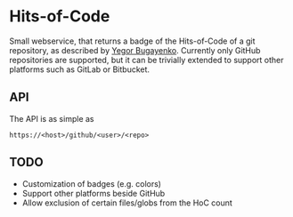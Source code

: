 # Hits-of-Code

Small webservice, that returns a badge of the Hits-of-Code of a git repository,
as described by [Yegor
Bugayenko](https://www.yegor256.com/2014/11/14/hits-of-code.html). Currently
only GitHub repositories are supported, but it can be trivially extended to
support other platforms such as GitLab or Bitbucket.

## API

The API is as simple as

```
https://<host>/github/<user>/<repo>
```


## TODO

* Customization of badges (e.g. colors)
* Support other platforms beside GitHub
* Allow exclusion of certain files/globs from the HoC count
